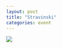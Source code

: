 ```yaml
---
layout: post
title: "Stravinski"
categories: event
---
```

![](https://pics.livejournal.com/quillcraft/pic/001pqdsg)
